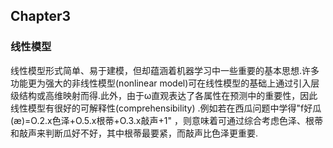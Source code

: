 ## Chapter3 
### 线性模型
线性模型形式简单、易于建模，但却蕴涵着机器学习中一些重要的基本思想.许多功能更为强大的非线性模型(nonlinear model)可在线性模型的基础上通过引入层级结构或高维映射而得.此外，由于ω直观表达了各属性在预测中的重要性，因此线性模型有很好的可解释性(comprehensibility) .例如若在西瓜问题中学得"f好瓜(æ)=O.2.x色泽+O.5.x根蒂+O.3.x敲声+1" ，则意味着可通过综合考虑色泽、根蒂和敲声来判断瓜好不好，其中根蒂最要紧，而敲声比色泽更重要.
